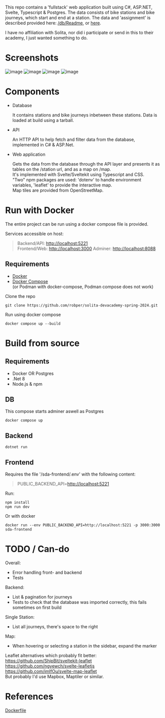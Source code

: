 This repo contains a 'fullstack' web application built using C#, ASP.NET, Svelte, Typescript & Postgres.
The data consists of bike stations and bike journeys, which start and end at a station.
The data and 'assignment' is described provided here: [/db/Readme](https://github.com/robper/solita-devacademy-spring-2024/blob/master/db/README.md), or [here](https://github.com/solita/dev-academy-spring-2024-exercise).

I have no affiliation with Solita, nor did i participate or send in this to their academy, I just wanted something to do.

# Screenshots
![image](https://github.com/user-attachments/assets/cbe753b5-1a0f-44b8-ad21-c6eed543501e)
![image](https://github.com/user-attachments/assets/c96a6409-b750-4b40-bf41-90377afdbb38)
![image](https://github.com/user-attachments/assets/c6d093c0-bb20-48be-beb4-5f38fc2cc97b)
![image](https://github.com/user-attachments/assets/5ed02ff3-f709-4353-affd-c7e35356b127)

# Components

- Database

    It contains stations and bike journeys inbetween these stations.
    Data is loaded at build using a tarball.
- API

    An HTTP API to help fetch and filter data from the database, implemented in C# & ASP.Net.
- Web application

    Gets the data from the database through the API layer and presents it as tables on the /station url, and as a map on /map.  
    It's implemented with Svelte/Sveltekit using Typescript and CSS.  
    "Two" npm packages are used: 'dotenv' to handle environment variables, 'leaflet' to provide the interactive map.  
    Map tiles are provided from OpenStreetMap.

# Run with Docker

The entire project can be run using a docker compose file is provided.

Services accessible on host:  

>Backend/API: <http://localhost:5221>  
>Frontend/Web: <http://localhost:3000>
>Adminer: <http://localhost:8088>

## Requirements

- [Docker](https://www.docker.com/community-edition#/download)
- [Docker Compose](https://docs.docker.com/compose/install/)  
(or Podman with docker-compose, Podman compose does not work)

Clone the repo

    git clone https://github.com/robper/solita-devacademy-spring-2024.git

Run using docker compose

    docker compose up --build

# Build from source

## Requirements

- Docker OR Postgres
- .Net 8
- Node.js & npm

## DB

This compose starts adminer aswell as Postgres

    docker compose up

## Backend

    dotnet run

## Frontend

Requires the file '/sda-frontend/.env' with the following content:

>PUBLIC_BACKEND_API=<http://localhost:5221>

Run:

    npm install
    npm run dev

Or with docker

    docker run --env PUBLIC_BACKEND_API=http://localhost:5221 -p 3000:3000 sda-frontend

# TODO / Can-do

Overall:

- Error handling front- and backend
- Tests

Backend:

- List & pagination for journeys
- Tests to check that the database was imported correctly, this fails sometimes on first build

Single Station:

- List all journeys, there's space to the right

Map:

- When hovering or selecting a station in the sidebar, expand the marker

Leaflet alternatives which probably fit better:  
<https://github.com/ShipBit/sveltekit-leaflet>  
<https://github.com/ngyewch/svelte-leafletjs>  
<https://github.com/imIfOu/svelte-map-leaflet>  
But probably I'd use Mapbox, Maptiler or similar.


# References

[Dockerfile](https://gist.github.com/aradalvand/04b2cad14b00e5ffe8ec96a3afbb34fb)
